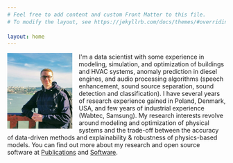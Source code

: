 ```yaml
---
# Feel free to add content and custom Front Matter to this file.
# To modify the layout, see https://jekyllrb.com/docs/themes/#overriding-theme-defaults

layout: home
---
```


<img style="float: left; margin-right: 15px; width: 150px" src="/gfx/ggbridge_photo.jpg">

I'm a data scientist with some experience in modeling, simulation, and optimization of buildings and HVAC systems, anomaly prediction in diesel engines, and audio processing algorithms (speech enhancement, sound source separation, sound detection and classification). I have several years of research experience gained in Poland, Denmark, USA, and few years of industrial experience (Wabtec, Samsung). My research interests revolve around modeling and optimization of physical systems and the trade-off between the accuracy of data-driven methods and explainability & robustness of physics-based models. You can find out more about my research and open source software at [Publications](/publications) and [Software](/software).
